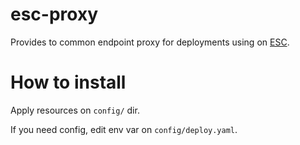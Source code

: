 # esc-proxy
Provides to common endpoint proxy for deployments using on [ESC](https://github.com/koba1t/ESC).

# How to install
Apply resources on `config/` dir.

If you need config, edit env var on `config/deploy.yaml`.

